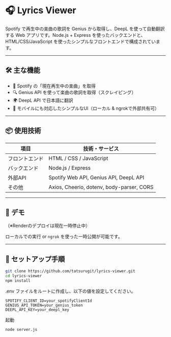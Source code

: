 # 🎧 Lyrics Viewer

Spotify で再生中の楽曲の歌詞を Genius から取得し、DeepL を使って自動翻訳する Web アプリです。Node.js + Express を使ったバックエンドと、HTML/CSS/JavaScript を使ったシンプルなフロントエンドで構成されています。


---

## 🛠 主な機能

- 🎵 Spotify の「現在再生中の楽曲」を取得
- 🔍 Genius API を使って楽曲の歌詞を取得（スクレイピング）
- 🌍 DeepL API で日本語に翻訳
- 📱 モバイルにも対応したシンプルなUI（ローカル & ngrokで外部共有可）

---

## 📦 使用技術

| 項目       | 技術・サービス |
|------------|----------------|
| フロントエンド | HTML / CSS / JavaScript |
| バックエンド   | Node.js / Express |
| 外部API     | Spotify Web API, Genius API, DeepL API |
| その他     | Axios, Cheerio, dotenv, body-parser, CORS |

---

## 🚀 デモ

（※Renderのデプロイは現在一時停止中）

ローカルでの実行 or `ngrok` を使った一時公開が可能です。

---

## 🔧 セットアップ手順

```bash
git clone https://github.com/tatsurugit/lyrics-viewer.git
cd lyrics-viewer
npm install
```

.env ファイルをルートに作成し、以下の値を設定してください。
```
SPOTIFY_CLIENT_ID=your_spotifyClientId
GENIUS_API_TOKEN=your_genius_token
DEEPL_API_KEY=your_deepl_key
```

起動
```bash
node server.js
```
